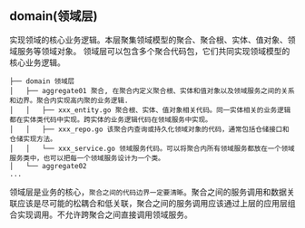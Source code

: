 ## domain(领域层)

实现领域的核心业务逻辑。本层聚集领域模型的聚合、聚合根、实体、值对象、领域服务等领域对象。
领域层可以包含多个聚合代码包，它们共同实现领域模型的核心业务逻辑。

```
├── domain 领域层
│   ├── aggregate01 聚合, 在聚合内定义聚合根、实体和值对象以及领域服务之间的关系和边界。聚合内实现高内聚的业务逻辑.
│   │   ├── xxx_entity.go 聚合根、实体、值对象相关代码。同一实体相关的业务逻辑都在实体类代码中实现。跨实体的业务逻辑代码在领域服务中实现。
│   │   ├── xxx_repo.go 该聚合内查询或持久化领域对象的代码，通常包括仓储接口和仓储实现方法。
│   │   └── xxx_service.go 领域服务代码。可以将聚合内所有领域服务都放在一个领域服务类中，也可以把每一个领域服务设计为一个类。
│   └── aggregate02
...
```

领域层是业务的核心，`聚合之间的代码边界一定要清晰`。聚合之间的服务调用和数据关联应该是尽可能的松耦合和低关联，聚合之间的服务调用应该通过上层的应用层组合实现调用。不允许跨聚合之间直接调用领域服务。
 